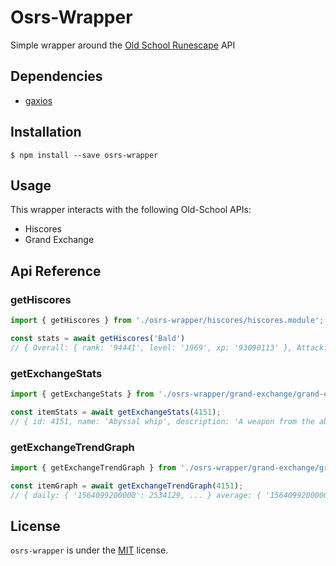 # Osrs-Wrapper
Simple wrapper around the [Old School Runescape](http://oldschool.runescape.com/) API

## Dependencies
* [gaxios](https://www.npmjs.com/package/gaxios)

## Installation 
```
$ npm install --save osrs-wrapper
```

## Usage
This wrapper interacts with the following Old-School APIs:
* Hiscores
* Grand Exchange

## Api Reference

### **getHiscores**
```ts
import { getHiscores } from './osrs-wrapper/hiscores/hiscores.module';

const stats = await getHiscores('Bald')
// { Overall: { rank: '94441', level: '1969', xp: '93090113' }, Attack: { rank: '226496', level: '91', xp: '6226771' } ... }
```

### **getExchangeStats**
```ts
import { getExchangeStats } from './osrs-wrapper/grand-exchange/grand-exchange.module';

const itemStats = await getExchangeStats(4151);
// { id: 4151, name: 'Abyssal whip', description: 'A weapon from the abyss.', current: {  trend: 'neutral', price: '2.7m' } ... }
```

### **getExchangeTrendGraph**
```ts
import { getExchangeTrendGraph } from './osrs-wrapper/grand-exchange/grand-exchange.module';

const itemGraph = await getExchangeTrendGraph(4151);
// { daily: { '1564099200000': 2534129, ... } average: { '1564099200000': 2564308, ... } }
```

## License
`osrs-wrapper` is under the [MIT](http://opensource.org/licenses/MIT) license.